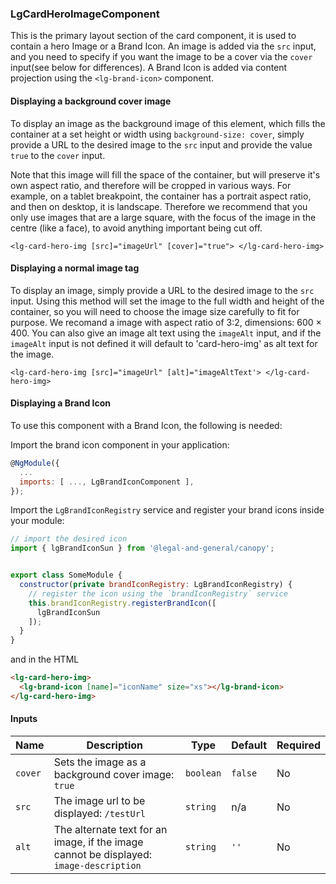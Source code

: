 ### LgCardHeroImageComponent

This is the primary layout section of the card component, it is used to contain a hero Image or a Brand Icon.
An image is added via the `src` input, and you need to specify if you want the image to be a cover via the `cover` input(see below for differences). A Brand Icon is added via content projection using the `<lg-brand-icon>` component.

#### Displaying a background cover image
To display an image as the background image of this element, which fills the container at a set height or width using `background-size: cover`, simply provide a URL to the desired image to the `src` input and provide the value `true` to the `cover` input.

Note that this image will fill the space of the container, but will preserve it's own aspect ratio, and therefore will be cropped in various ways. For example, on a tablet breakpoint, the container has a portrait aspect ratio, and then on desktop, it is landscape. Therefore we recommend that you only use images that are a large square, with the focus of the image in the centre (like a face), to avoid anything important being cut off.

``
<lg-card-hero-img [src]="imageUrl" [cover]="true">
</lg-card-hero-img>
``

#### Displaying a normal image tag
To display an image, simply provide a URL to the desired image to the `src` input. Using this method will set the image to the
full width and height of the container, so you will need to choose the image size carefully to fit for purpose. We recomand a image with aspect ratio of
3:2, dimensions: 600 × 400. You can also give an image alt text using the `imageAlt` input, and if the `imageAlt` input is not defined it will default
to 'card-hero-img' as alt text for the image.

``
<lg-card-hero-img [src]="imageUrl" [alt]="imageAltText'>
</lg-card-hero-img>
``

#### Displaying a Brand Icon
To use this component with a Brand Icon, the following is needed:

Import the brand icon component in your application:

```js
@NgModule({
  ...
  imports: [ ..., LgBrandIconComponent ],
});
```

Import the `LgBrandIconRegistry` service and register your brand icons inside your module:

```js
// import the desired icon
import { lgBrandIconSun } from '@legal-and-general/canopy';


export class SomeModule {
  constructor(private brandIconRegistry: LgBrandIconRegistry) {
    // register the icon using the `brandIconRegistry` service
    this.brandIconRegistry.registerBrandIcon([
      lgBrandIconSun
    ]);
  }
}
```

and in the HTML
```html
<lg-card-hero-img>
  <lg-brand-icon [name]="iconName" size="xs"></lg-brand-icon>
</lg-card-hero-img>
```

#### Inputs

| Name      | Description                                                                             | Type     | Default          | Required |
|-----------|-----------------------------------------------------------------------------------------|----------|------------------|----------|
|  `cover`  | Sets the image as a background cover image: `true`                                      | `boolean`| `false`          | No       |
|   `src`   | The image url to be displayed: `/testUrl`                                               | `string` | n/a              | No       |
|   `alt`   | The alternate text for an image, if the image cannot be displayed: `image-description`      | `string` | `''`             | No       |
